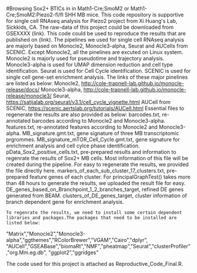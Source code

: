 #Browsing Sox2+ BTICs in in Math1-Cre;SmoM2 or Math1-Cre;SmoM2:Piezo2-fl/fl SHH MB mice.
  This code repository is supportive for single cell RNAseq analysis for Piezo2 project from Xi Huang's Lab, Sickkids, CA. The raw-data of this project could be downloaded from GSEXXXX (link). This code could be used to reproduce the results that are published on (link). 
 The pipelines we used for single cell RNAseq analysis are majorly based on Monocle2, Monocle3-alpha, Seurat and AUCells from SCENIC. Except Monocle2, all the pinelines are excuted on Linux system. Monocle2 is majorly used for pseudotime and trajectory analysis. Monocle3-alpha is used for UMAP dimension reduction and cell type identification. Seurat is used for Cell Cycle identification. SCENIC is used for single cell gene-set enrichment analysis.
     The links of these major pinelines are listed as below:
     Monocle2, http://cole-trapnell-lab.github.io/monocle-release/docs/
     Monocle3-alpha, http://cole-trapnell-lab.github.io/monocle-release/monocle3/
     Seurat, https://satijalab.org/seurat/v3.1/cell_cycle_vignette.html
     AUCell from SCENIC, https://scenic.aertslab.org/tutorials/AUCell.html
Essential files to regenerate the results are also provided as below:
     barcodes.txt, re-annotated barcodes according to Monocle2 and Monocle3-alpha.
     features.txt, re-annotated features according to Monocle2 and Monocle3-alpha.
     MB_signature.gmt.txt, gene signature of three MB transcriptomic prgrommes.
     MB_signature_mTOR_Cell_Cycle.gmt.txt, gene signature for enrichment analysis and cell cylce phase identification.
     pData_Sox2_positive_cells.txt, pre-prepared results and information to regenrate the results of Sox2+ MB cells. Most information of this file will be created during the pipeline. For easy to regenerate the results, we provided the file directly here.
    markers_of_each_sub_cluster_17_clusters.txt, pre-prepared feature genes of each cluster. For principalGraphTest() takes more than 48 hours to generate the results, we uploaded the result file for easy.
    DE_genes_based_on_Branchpoint_1_2_branches_target, refined DE genes generated from BEAM.
    clusters_of_DE_genes_target, cluster information of branch dependent gene for enrichment analysis.

    To regenrate the results, we need to install some certain dependent libraries and packages.The packages that need to be installed are listed below:
   "Matrix","Monocle2","Monocle3-alpha","ggthemes","RColorBrewer","VGAM","Cairo","dplyr",
   "AUCell","GSEABase","biomaRt","NMF","pheatmap","Seurat","clusterProfiler","org.Mm.eg.db",
   "ggplot2","ggridges"

   The code used for this project is attached as Reproductive_Code_Final.R.